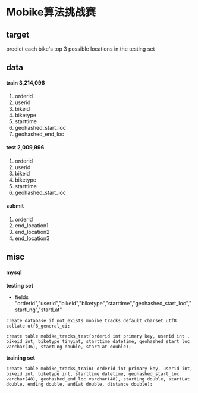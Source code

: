 # Mobike算法挑战赛

## target
predict each bike's top 3 possible locations in the testing set

## data
#### train 3,214,096
1. orderid  
2. userid
3. bikeid
4. biketype
5. starttime
6. geohashed_start_loc
7. geohashed_end_loc

#### test 2,009,996
1. orderid  
2. userid
3. bikeid
4. biketype
5. starttime
6. geohashed_start_loc

#### submit
1. orderid
2. end_location1
3. end_location2
4. end_location3


## misc

#### mysql

 **testing set**
  
- fields
"orderid","userid","bikeid","biketype","starttime","geohashed_start_loc","startLng","startLat"  


```
create database if not exists mobike_tracks default charset utf8 collate utf8_general_ci;
```

```
create table mobike_tracks_test(orderid int primary key, userid int , bikeid int, biketype tinyint, starttime datetime, geohashed_start_loc varchar(36), startLng double, startLat double);
```


**training set**
``` 
create table mobike_tracks_train( orderid int primary key, userid int, bikeid int, biketype int, starttime datetime, geohashed_start_loc varchar(48), geohashed_end_loc varchar(48), startLng double, startLat double, endLng double, endLat double, distance double);

```
